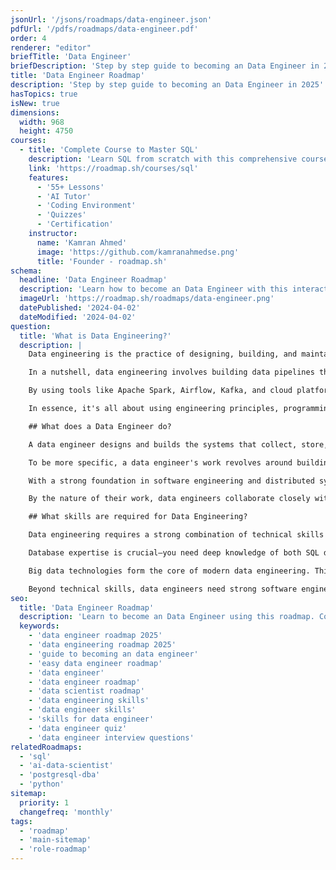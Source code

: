 ```yaml
---
jsonUrl: '/jsons/roadmaps/data-engineer.json'
pdfUrl: '/pdfs/roadmaps/data-engineer.pdf'
order: 4
renderer: "editor"
briefTitle: 'Data Engineer'
briefDescription: 'Step by step guide to becoming an Data Engineer in 2025'
title: 'Data Engineer Roadmap'
description: 'Step by step guide to becoming an Data Engineer in 2025'
hasTopics: true
isNew: true
dimensions:
  width: 968
  height: 4750
courses:
  - title: 'Complete Course to Master SQL'
    description: 'Learn SQL from scratch with this comprehensive course'
    link: 'https://roadmap.sh/courses/sql'
    features:
      - '55+ Lessons'
      - 'AI Tutor'
      - 'Coding Environment'
      - 'Quizzes'
      - 'Certification'
    instructor:
      name: 'Kamran Ahmed'
      image: 'https://github.com/kamranahmedse.png'
      title: 'Founder - roadmap.sh'
schema:
  headline: 'Data Engineer Roadmap'
  description: 'Learn how to become an Data Engineer with this interactive step by step guide in 2025. We also have resources and short descriptions attached to the roadmap items so you can get everything you want to learn in one place.'
  imageUrl: 'https://roadmap.sh/roadmaps/data-engineer.png'
  datePublished: '2024-04-02'
  dateModified: '2024-04-02'
question:
  title: 'What is Data Engineering?'
  description: |
    Data engineering is the practice of designing, building, and maintaining the infrastructure and systems that enable the collection, storage, processing, and analysis of data at scale. It serves as the foundation that allows data scientists and analysts to work with clean, reliable, and accessible data.

    In a nutshell, data engineering involves building data pipelines that extract data from various sources, transform it into usable formats, and load it into data warehouses or data lakes (commonly known as ETL/ELT processes). While data engineers are often confused with data scientists or data analysts, data engineers focus on the infrastructure and architecture that makes data analysis possible.

    By using tools like Apache Spark, Airflow, Kafka, and cloud platforms like AWS, GCP, or Azure, data engineers create robust systems that can handle massive volumes of data, ensure data quality, and maintain high performance. They build the highways on which data travels throughout an organization.

    In essence, it's all about using engineering principles, programming skills, and distributed systems knowledge to create scalable data architectures that transform raw data into valuable assets for business intelligence and machine learning applications.

    ## What does a Data Engineer do?

    A data engineer designs and builds the systems that collect, store, and process large volumes of data. The role is highly technical and focuses on creating reliable, scalable infrastructure that enables data-driven decision making across the organization.

    To be more specific, a data engineer's work revolves around building and maintaining data pipelines that extract data from various sources (APIs, databases, streaming services, files), transform it to meet business requirements, and load it into destination systems like data warehouses, data lakes, or real-time processing platforms. They ensure data quality, implement data governance practices, and optimize performance for large-scale data processing.

    With a strong foundation in software engineering and distributed systems, data engineers use programming languages like Python, Scala, or Java, along with big data technologies like Apache Spark, Hadoop, and Kafka. They work with cloud platforms to build scalable architectures and implement DataOps practices for continuous integration and deployment of data pipelines.

    By the nature of their work, data engineers collaborate closely with data scientists, analysts, and business stakeholders to understand data requirements and deliver reliable data infrastructure. They implement monitoring, alerting, and data quality checks to ensure the data pipelines are robust, secure, and compliant with regulations like GDPR or CCPA.

    ## What skills are required for Data Engineering?

    Data engineering requires a strong combination of technical skills spanning software engineering, database management, and distributed systems. Data engineers must start by mastering programming languages like Python, SQL, and often Scala or Java for building robust data pipelines and working with big data frameworks.

    Database expertise is crucial—you need deep knowledge of both SQL databases (PostgreSQL, MySQL) and NoSQL systems (MongoDB, Cassandra, DynamoDB). Understanding data modeling, normalization, indexing, and query optimization is essential. You should also be proficient in building and optimizing data warehouses using platforms like Snowflake, BigQuery, or Redshift.

    Big data technologies form the core of modern data engineering. This includes distributed processing frameworks like Apache Spark and Hadoop, streaming platforms like Apache Kafka and Kinesis, and workflow orchestration tools like Apache Airflow or Prefect. Cloud platform expertise (AWS, GCP, Azure) is increasingly important, including services like S3, EMR, Dataflow, and Azure Data Factory.

    Beyond technical skills, data engineers need strong software engineering practices including version control (Git), CI/CD pipelines, containerization (Docker, Kubernetes), and infrastructure as code (Terraform, CloudFormation). Understanding data governance, security best practices, and compliance requirements is also critical for building enterprise-grade data systems.
seo:
  title: 'Data Engineer Roadmap'
  description: 'Learn to become an Data Engineer using this roadmap. Community driven, articles, resources, guides, interview questions, quizzes for modern data engineers.'
  keywords:
    - 'data engineer roadmap 2025'
    - 'data engineering roadmap 2025'
    - 'guide to becoming an data engineer'
    - 'easy data engineer roadmap'
    - 'data engineer'
    - 'data engineer roadmap'
    - 'data scientist roadmap'
    - 'data engineering skills'
    - 'data engineer skills'
    - 'skills for data engineer'
    - 'data engineer quiz'
    - 'data engineer interview questions'
relatedRoadmaps:
  - 'sql'
  - 'ai-data-scientist'
  - 'postgresql-dba'
  - 'python'
sitemap:
  priority: 1
  changefreq: 'monthly'
tags:
  - 'roadmap'
  - 'main-sitemap'
  - 'role-roadmap'
---
```

